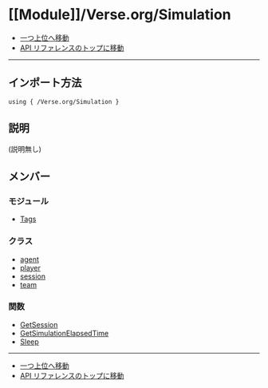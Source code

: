 # [[Module]]/Verse.org/Simulation

- [一つ上位へ移動](../main.md)
- [API リファレンスのトップに移動](../../main.md)

---

## インポート方法

```verse
using { /Verse.org/Simulation }
```

## 説明

(説明無し)

## メンバー

### モジュール

- [Tags](./M_Tags/main.md)

### クラス

- [agent](./C_agent/main.md)
- [player](./C_player/main.md)
- [session](./C_session/main.md)
- [team](./C_team/main.md)

### 関数

- [GetSession](./F_GetSession/main.md)
- [GetSimulationElapsedTime](./F_GetSimulationElapsedTime/main.md)
- [Sleep](./F_Sleep/main.md)

---

- [一つ上位へ移動](../main.md)
- [API リファレンスのトップに移動](../../main.md)
